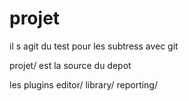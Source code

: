 # projet
il s agit du test pour les subtress avec git 

projet/ est la source du depot 

les plugins
editor/
library/
reporting/
